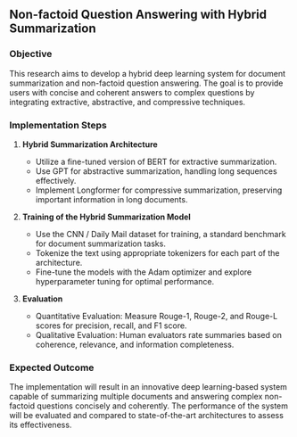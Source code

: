 ## Non-factoid Question Answering with Hybrid Summarization

### Objective

This research aims to develop a hybrid deep learning system for document summarization and non-factoid question answering. The goal is to provide users with concise and coherent answers to complex questions by integrating extractive, abstractive, and compressive techniques.

### Implementation Steps

1. **Hybrid Summarization Architecture**
   - Utilize a fine-tuned version of BERT for extractive summarization.
   - Use GPT for abstractive summarization, handling long sequences effectively.
   - Implement Longformer for compressive summarization, preserving important information in long documents.

2. **Training of the Hybrid Summarization Model**
   - Use the CNN / Daily Mail dataset for training, a standard benchmark for document summarization tasks.
   - Tokenize the text using appropriate tokenizers for each part of the architecture.
   - Fine-tune the models with the Adam optimizer and explore hyperparameter tuning for optimal performance.

3. **Evaluation**
   - Quantitative Evaluation: Measure Rouge-1, Rouge-2, and Rouge-L scores for precision, recall, and F1 score.
   - Qualitative Evaluation: Human evaluators rate summaries based on coherence, relevance, and information completeness.

### Expected Outcome

The implementation will result in an innovative deep learning-based system capable of summarizing multiple documents and answering complex non-factoid questions concisely and coherently. The performance of the system will be evaluated and compared to state-of-the-art architectures to assess its effectiveness.

